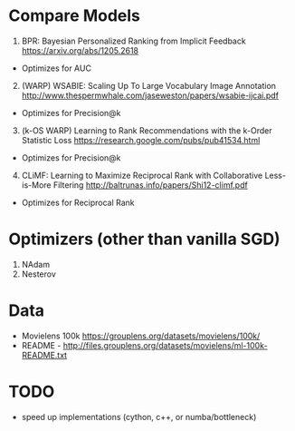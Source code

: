 # Compare Models
1. BPR: Bayesian Personalized Ranking from Implicit Feedback https://arxiv.org/abs/1205.2618
  - Optimizes for AUC
2. (WARP) WSABIE: Scaling Up To Large Vocabulary Image Annotation http://www.thespermwhale.com/jaseweston/papers/wsabie-ijcai.pdf
  - Optimizes for Precision@k
3. (k-OS WARP) Learning to Rank Recommendations with the k-Order Statistic Loss https://research.google.com/pubs/pub41534.html
  - Optimizes for Precision@k
4. CLiMF: Learning to Maximize Reciprocal Rank with Collaborative Less-is-More Filtering http://baltrunas.info/papers/Shi12-climf.pdf
  - Optimizes for Reciprocal Rank

# Optimizers (other than vanilla SGD)
1. NAdam
2. Nesterov

# Data
- Movielens 100k https://grouplens.org/datasets/movielens/100k/
- README - http://files.grouplens.org/datasets/movielens/ml-100k-README.txt
# TODO
- speed up implementations (cython, c++, or numba/bottleneck)
